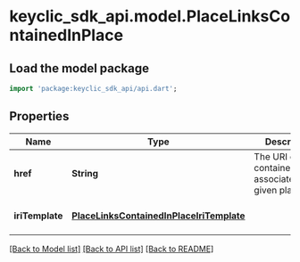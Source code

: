 # keyclic_sdk_api.model.PlaceLinksContainedInPlace

## Load the model package
```dart
import 'package:keyclic_sdk_api/api.dart';
```

## Properties
Name | Type | Description | Notes
------------ | ------------- | ------------- | -------------
**href** | **String** | The URI of the containedInPlace associated to the given place. | [optional] [default to null]
**iriTemplate** | [**PlaceLinksContainedInPlaceIriTemplate**](PlaceLinksContainedInPlaceIriTemplate.md) |  | [optional] [default to null]

[[Back to Model list]](../README.md#documentation-for-models) [[Back to API list]](../README.md#documentation-for-api-endpoints) [[Back to README]](../README.md)


